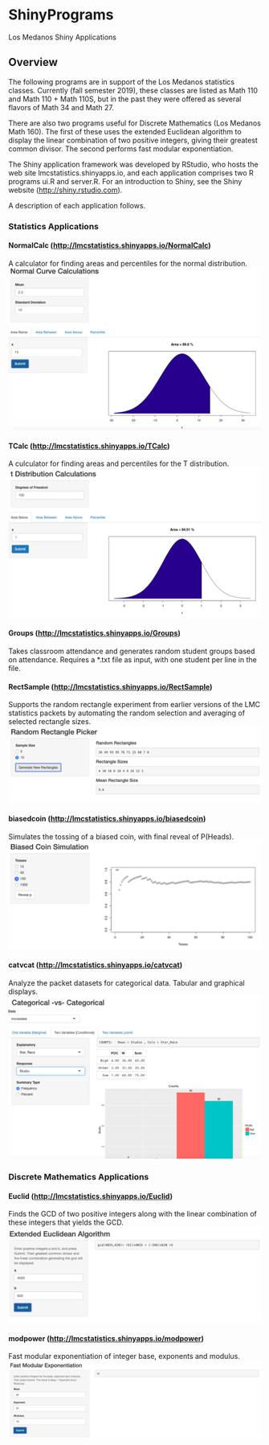 # ShinyPrograms
Los Medanos Shiny Applications
## Overview
The following programs are in support of the Los Medanos statistics classes. Currently (fall semester 2019), these classes are
listed as Math 110 and Math 110 + Math 110S, but in the past they were offered as several flavors of Math 34 and Math 27.

There are also two programs useful for Discrete Mathematics (Los Medanos Math 160). The first of these uses the extended Euclidean
algorithm to display the linear combination of two positive integers, giving their greatest common divisor. The second performs
fast modular exponentiation.

The Shiny application framework was developed by RStudio, who hosts the web site lmcstatistics.shinyapps.io, and each application
comprises two R programs ui.R and server.R. For an introduction to Shiny, see the Shiny website 
(http://shiny.rstudio.com).

A description of each application follows.
### Statistics Applications
#### **NormalCalc** (http://lmcstatistics.shinyapps.io/NormalCalc)
  A calculator for finding areas and percentiles for the normal distribution.
![NormalCalc](imgs/NormalCalc.png)

#### **TCalc**   (http://lmcstatistics.shinyapps.io/TCalc)
  A culculator for finding areas and percentiles for the T distribution.
![TCalc](imgs/TCalc.png)
  
#### **Groups** (http://lmcstatistics.shinyapps.io/Groups)
  Takes classroom attendance and generates random student groups based on attendance. Requires a *.txt file as input, with one student per line in the file.
  
#### **RectSample** (http://lmcstatistics.shinyapps.io/RectSample)
  Supports the random rectangle experiment from earlier versions of the LMC statistics packets by automating the random selection and averaging of selected rectangle sizes.
![Rectangles](imgs/Rectangles.png)

#### **biasedcoin**  (http://lmcstatistics.shinyapps.io/biasedcoin)
  Simulates the tossing of a biased coin, with final reveal of P(Heads).
![Biased Coin](imgs/BiasedCoin.png)

#### **catvcat**   (http://lmcstatistics.shinyapps.io/catvcat)
  Analyze the packet datasets for categorical data. Tabular and graphical displays.
![Cat versus Cat](imgs/Categorical.png)

### Discrete Mathematics Applications
#### **Euclid**    (http://lmcstatistics.shinyapps.io/Euclid)
  Finds the GCD of two positive integers along with the linear combination of these integers that yields the GCD. 
![Euclidean Algorithm](imgs/Euclid.png)
  
#### **modpower**  (http://lmcstatistics.shinyapps.io/modpower)
  Fast modular exponentiation of integer base, exponents and modulus.
![Modular Power](imgs/ModExp.png)

  
